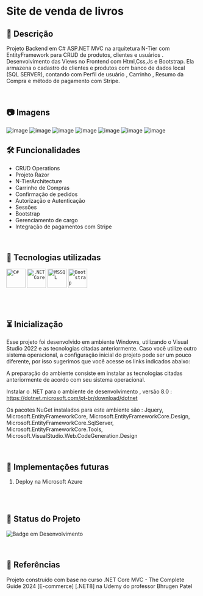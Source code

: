 

# Site de venda de livros

## 📖  Descrição

Projeto Backend em C# ASP.NET MVC na arquitetura N-Tier com EntityFramework para CRUD de produtos, clientes e usuários .
Desenvolvimento das Views no Frontend com Html,Css,Js e Bootstrap.
Ela armazena o cadastro de clientes e produtos com banco de dados local (SQL SERVER), contando com Perfil de usuário ,
Carrinho , Resumo da Compra e método de pagamento com Stripe.

<br/>

## :camera: Imagens 
![image](https://github.com/user-attachments/assets/8714a5cf-d692-4e24-9c7e-17976e4f86ce)
![image](https://github.com/user-attachments/assets/a1982461-c651-4da7-9533-3e9ab1bfec8f)
![image](https://github.com/user-attachments/assets/6a5d24e0-f410-4eca-b531-7ecc8abfef20)
![image](https://github.com/user-attachments/assets/98f65fec-1f1e-465d-ac7e-e4311b5c4204)
![image](https://github.com/user-attachments/assets/3a371141-5085-4698-9380-0eb50a31d05d)
![image](https://github.com/user-attachments/assets/d2d439af-f389-4abe-bc01-324c9979deac)
![image](https://github.com/user-attachments/assets/34d2e17c-06e2-429e-aeea-0db7e61ea9fc)



## 🛠️ Funcionalidades

- CRUD Operations
- Projeto Razor
- N-TierArchitecture
- Carrinho de Compras
- Confirmação de pedidos
- Autorização e Autenticação
- Sessões
- Bootstrap
- Gerenciamento de cargo
- Integração de pagamentos com Stripe
<br/>

## 📡 Tecnologias utilizadas 
<code><img width="50" src="https://user-images.githubusercontent.com/25181517/121405384-444d7300-c95d-11eb-959f-913020d3bf90.png" alt="C#" title="C#"/></code>
	<code><img width="50" src="https://user-images.githubusercontent.com/25181517/121405754-b4f48f80-c95d-11eb-8893-fc325bde617f.png" alt=".NET Core" title=".NET Core"/></code>
	<code><img width="50" src="https://github.com/marwin1991/profile-technology-icons/assets/19180175/3b371807-db7c-45b4-8720-c0cfc901680a" alt="MSSQL" title="MSSQL"/></code>
	<code><img width="50" src="https://user-images.githubusercontent.com/25181517/183898054-b3d693d4-dafb-4808-a509-bab54cf5de34.png" alt="Bootstrap" title="Bootstrap"/></code>
</div>
<br/><br/>

## ⏳ Inicialização

Esse projeto foi desenvolvido em ambiente Windows, utilizando o Visual Studio 2022 e as tecnologias citadas anteriormente. Caso você utilize outro sistema operacional, a configuração inicial do projeto pode ser um pouco diferente, por isso sugerimos que você acesse os links indicados abaixo:

A preparação do ambiente consiste em instalar as tecnologias citadas anteriormente de acordo com seu sistema operacional.

Instalar o .NET para o ambiente de desenvolvimento , versão 8.0 :
https://dotnet.microsoft.com/pt-br/download/dotnet

Os pacotes NuGet instalados para este ambiente são :
Jquery, Microsoft.EntityFrameworkCore, Microsoft.EntityFrameworkCore.Design, Microsoft.EntityFrameworkCore.SqlServer, Microsoft.EntityFrameworkCore.Tools, Microsoft.VisualStudio.Web.CodeGeneration.Design


<br/>

## 🔮 Implementações futuras
1. Deploy na Microsoft Azure

<br/>
<br/>

## 🔎 Status do Projeto

![Badge em Desenvolvimento](https://img.shields.io/badge/Status-Em%20Desenvolvimento-green)

<br/>

## 📑 Referências

 Projeto construído com base no curso .NET Core MVC - The Complete Guide 2024 [E-commerce] [.NET8] na Udemy do professor Bhrugen Patel 
